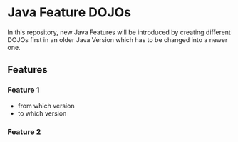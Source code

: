# Java Feature DOJOs
In this repository, new Java Features will be introduced by creating different DOJOs first in an older Java Version which has to be changed into a newer one.

## Features
### Feature 1
- from which version
- to which version
### Feature 2
